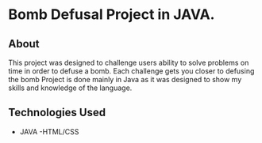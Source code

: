 # Bomb Defusal Project in JAVA.

## About
This project was designed to challenge users ability to solve problems on time in order to defuse a bomb. Each challenge gets you closer to defusing the bomb
Project is done mainly in Java as it was designed to show my skills and knowledge of the language. 

## Technologies Used
- JAVA
-HTML/CSS


